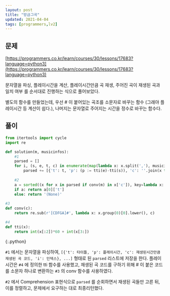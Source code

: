 ```yaml
---
layout: post
title: "방금그곡"
updated: 2021-04-04
tags: [programmers,lv2]
---
```


## 문제

[https://programmers.co.kr/learn/courses/30/lessons/17683?language=python3](https://programmers.co.kr/learn/courses/30/lessons/17683?language=python3)

문자열을 파싱, 플레이시간을 계산, 플레이시간만큼 곡 재생, 주어진 곡이 재생된 곡과 일치 여부 를 순서대로 진행하는 식으로 풀어보았다.

별도의 함수를 만들었는데, 우선 # 이 붙어있는 곡조를 소문자로 바꾸는 함수 (그래야 플레이시간 등 계산이 쉽다.), 나머지는 문자열로 주어지는 시간을 정수로 바꾸는 함수다.

## 풀이

```py
from itertools import cycle
import re

def solution(m, musicinfos):
    #1
    parsed = []
    for i, (s, e, t, c) in enumerate(map(lambda x: x.split(','), musicinfos)):
        parsed += [{'t': t, 'p': (p := tti(e)-tti(s)), 'c': ''.join(x for x, _ in zip(cycle(conv(c)), range(p))), 'i': i}]
    
    #2
    a = sorted((x for x in parsed if conv(m) in x['c']), key=lambda x: (-x['p'], x['i']))
    if a: return a[0]['t']
    else: return '(None)'
    
#3
def conv(c):
    return re.sub(r'[CDFGA]#', lambda x: x.group(0)[0].lower(), c)

#4
def tti(x):
    return int(x[:2])*60 + int(x[3:])
```
{:.python}

`#1` 에서는 문자열을 파싱하여, `[{'t': 타이틀, 'p': 플레이시간, 'c': 재생된시간만큼 재생된 곡 코드, 'i': 인덱스}, ...]` 형태로 된 `parsed` 리스트에 저장을 한다. 플레이시간은 `#4` 에 정의한 tti 함수를 사용했고, 재생된 곡 코드를 구하기 위해 # 이 붙은 코드를 소문자 하나로 변환하는 `#3` 의 conv 함수를 사용하였다.

`#2` 에서 Comprehension 표현식으로 `parsed` 를 순회하면서 재생된 곡들만 고른 뒤, 이를 정렬하고, 문제에서 요구하는 대로 최종리턴했다.